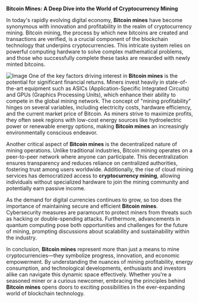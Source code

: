 **Bitcoin Mines: A Deep Dive into the World of Cryptocurrency Mining**

In today's rapidly evolving digital economy, **Bitcoin mines** have become synonymous with innovation and profitability in the realm of cryptocurrency mining. Bitcoin mining, the process by which new bitcoins are created and transactions are verified, is a crucial component of the blockchain technology that underpins cryptocurrencies. This intricate system relies on powerful computing hardware to solve complex mathematical problems, and those who successfully complete these tasks are rewarded with newly minted bitcoins.


![Image](https://github.com/user-attachments/assets/b8266eee-691e-4ee1-99ef-bfa10d234fd4)
One of the key factors driving interest in **Bitcoin mines** is the potential for significant financial returns. Miners invest heavily in state-of-the-art equipment such as ASICs (Application-Specific Integrated Circuits) and GPUs (Graphics Processing Units), which enhance their ability to compete in the global mining network. The concept of "mining profitability" hinges on several variables, including electricity costs, hardware efficiency, and the current market price of Bitcoin. As miners strive to maximize profits, they often seek regions with low-cost energy sources like hydroelectric power or renewable energy options, making **Bitcoin mines** an increasingly environmentally conscious endeavor.

Another critical aspect of **Bitcoin mines** is the decentralized nature of mining operations. Unlike traditional industries, Bitcoin mining operates on a peer-to-peer network where anyone can participate. This decentralization ensures transparency and reduces reliance on centralized authorities, fostering trust among users worldwide. Additionally, the rise of cloud mining services has democratized access to **cryptocurrency mining**, allowing individuals without specialized hardware to join the mining community and potentially earn passive income.

As the demand for digital currencies continues to grow, so too does the importance of maintaining secure and efficient **Bitcoin mines**. Cybersecurity measures are paramount to protect miners from threats such as hacking or double-spending attacks. Furthermore, advancements in quantum computing pose both opportunities and challenges for the future of mining, prompting discussions about scalability and sustainability within the industry.

In conclusion, **Bitcoin mines** represent more than just a means to mine cryptocurrencies—they symbolize progress, innovation, and economic empowerment. By understanding the nuances of mining profitability, energy consumption, and technological developments, enthusiasts and investors alike can navigate this dynamic space effectively. Whether you're a seasoned miner or a curious newcomer, embracing the principles behind **Bitcoin mines** opens doors to exciting possibilities in the ever-expanding world of blockchain technology.
